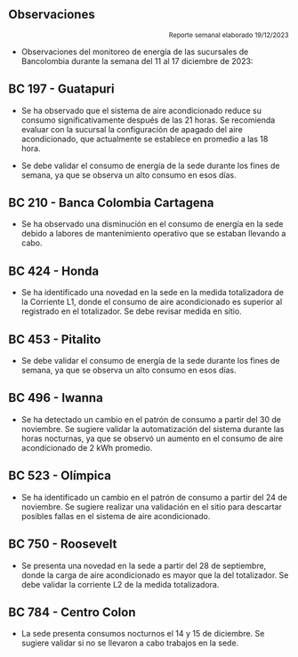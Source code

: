 ## Observaciones

<div align="right">

<span style="font-size: smaller;"> Reporte semanal elaborado 19/12/2023</span>

</div>

- Observaciones del monitoreo de energía de las sucursales de Bancolombia durante la semana del 11 al 17 diciembre de 2023:

<!-- ## BC 044 - Piedecuesta -->

<!-- Se corrige novedad de la carga del AA, para el 2 de mayo se puede tomar sede como referencia. Carga del aire era muy pequeña -->

<!--## BC 061 - Carrera Primera

- Se normaliza la novedad en la carga de aire acondicionado fuera del horario laboral a partir del 25 de noviembre, lo que resultará en una disminución en el consumo de energía y se reflejará en ahorros.-->

<!-- ## BC 66 - Palmira

- La sede presenta un cambio en su patrón de consumo a partir del 24 de octubre. Se debe validar si se están presentando trabajos en la sede; de lo contrario, se sugiere revisar la medida en el sitio. -->

<!-- ## BC 78 - El Cacique -->

<!--## BC 88 - Cúcuta

- Se han identificado altos consumos en la carga de aire. Se debe validar las cargas del sistema de aire y estar pendiente de una visita técnica. Además, se registran consumos para el 21 de agosto; se debe verificar si se llevaron a cabo trabajos en la sede en esa fecha. -->

<!-- ## BC 90 - Megamall -->

<!--## BC 185 - Llano Grande Palmira

- El sistema de AA operó el viernes 8 de diciembre, que correspondía a un día festivo. Se debe verificar, ya que históricamente, la sede ha presentado problemas en la automatización durante los días festivos. -->

 <!-- Se evidencia una diferencia del consumo promedio diario de 8.23 kWh/dia, lo que representa un 5 % de disminución respecto a la línea base. -->

## BC 197 - Guatapuri

- Se ha observado que el sistema de aire acondicionado reduce su consumo significativamente después de las 21 horas. Se recomienda evaluar con la sucursal la configuración de apagado del aire acondicionado, que actualmente se establece en promedio a las 18 hora.

- Se debe validar el consumo de energía de la sede durante los fines de semana, ya que se observa un alto consumo en esos días.

<!-- Cambio patrón de consumo, se presenta disminución a partir del 20 abril, sistemas de aires apagan por completo, validar que correctivos se realizaron. -->

<!-- ## BC 205 - Villa Colombia -->

<!-- Durante la semana pasada, el factor de potencia promedio estuvo en 0.27 lo que representa un consumo alto de energía reactiva, esto podría representar penalidades por parte del comercializador de energía. -->

## BC 210 - Banca Colombia Cartagena

- Se ha observado una disminución en el consumo de energía en la sede debido a labores de mantenimiento operativo que se estaban llevando a cabo.

<!-- - Se presenta un cambio en el patrón de consumo a partir del 17 marzo, se apaga cargas se corrige novedad cargas encendidas a partir del 28 febrero. -->

<!-- ## BC 216 - Sabana de Torres 

- Tener presente que la medida se normaliza para el 10 julio, se está construyendo la línea de referencia. -->

<!-- ## BC 253 - Puerta del Norte

- Se evidencia una disminución en el consumo de energía para el día 23 de noviembre. Se sugiere verificar si se presentó alguna novedad en la sede. -->

<!-- ## BC 291 - Las Palmas -->

<!-- Durante el lunes festivo 22 de mayo, se registró un consumo de energía del sistema de aire acondicionado desde las 8:30 a.m. hasta las 12:30 p.m. Se observó que el sistema estuvo en funcionamiento durante este periodo. --> 

<!-- ## BC 302 - Quebrada Seca

- El sistema de aire acondicionado (AA) en la sede operó el sábado 23 de septiembre. Se debe validar no se presentaron trabajos  en la sede durante ese día. lo que representa un 29 % de aumento respecto a la línea base. --> 

<!-- ## BC 306 - Barrancabermeja 

- Cambio en el patrón de consumo de la carga AA, la sede se encuentra en gestión (SOPORTICA - CELSIA). para la fase 2 se debe tener presente que le hace falta lo de holiday -->

<!-- ## BC 311 - Bello -->

<!-- Se queda aire encendido el 1 mayo. -->

<!--## BC 371 - Caucasia -->

<!-- Se observó una variación en la medida AA a partir del 5 de julio, la cual fue corregida el 8 de agosto. Se realizará un seguimiento continuo para monitorear la estabilidad de la medida. -->

<!-- ## BC 398 - Mariquita -->

## BC 424 - Honda

- Se ha identificado una novedad en la sede en la medida totalizadora de la Corriente L1, donde el consumo de aire acondicionado es superior al registrado en el totalizador. Se debe revisar medida en sitio.

<!--  El sistema de AA opera el 16 de octubre, que fue un día festivo. Se debe verificar si no se llevaron a cabo trabajos en la sede, se activa la alarma notificación.

- El sistema de AA opera 22 de octubre domingo, verificar si la sede no se realizaron trabajos de mantenimiento. -->

<!--El sistema de AA opera el 24 de septiembre, que fue un día festivo. Se debe verificar si no se llevaron a cabo trabajos en la sede, se activa la alarma notificación. -->

 <!--consume mas el aire acondicionado que la medida de la frontera / pendiente reporar -->

## BC 453 - Pitalito

- Se debe validar el consumo de energía de la sede durante los fines de semana, ya que se observa un alto consumo en esos días.

<!-- ## BC 454 - Quinta Avenida

- Se ha registrado una disminución en el patrón de consumo a partir del 29 de noviembre. -->

<!-- Se debe validar consumo el 2 oct se ve muy alto. -->

<!-- Se normaliza la medida y se está construyendo la línea base movil para futuras referencias. -->

<!--## BC 459 - Campo Alegre -->

<!--## BC 495 - El Bosque -->

## BC 496 - Iwanna

- Se ha detectado un cambio en el patrón de consumo a partir del 30 de noviembre. Se sugiere validar la automatización del sistema durante las horas nocturnas, ya que se observó un aumento en el consumo de aire acondicionado de 2 kWh promedio.

<!-- Se ha observado un cambio en el patrón de consumo, con un aumento en el consumo típico en comparación con su línea base. Se sugiere validar posibles causas de este incremento. -->

<!--## BC 514 - Centro Comercial Único

- Se ha detectado una novedad en el sistema de aire acondicionado estuvo encendido durante el horario nocturno los días 24 y 25 de octubre. -->

## BC 523 - Olímpica

- Se ha identificado un cambio en el patrón de consumo a partir del 24 de noviembre. Se sugiere realizar una validación en el sitio para descartar posibles fallas en el sistema de aire acondicionado.

<!-- sin datos desde marzo 7 -->

<!-- ## BC 534 - Buganviles -->
 
<!-- > Se observó una disminución en el consumo de aire acondicionado solo para el festivo 12 junio. Sin embargo, se identificó consumo de carga del aire acondicionado para el fin de semana y se activa alarma de notificación, se requiere validar la causa de este consumo residual de los aires acondicionados. -->

<!-- ## BC 613 - La America

- Se presentó un cambio en el consumo nocturno para el 12 de julio. Se deben validar temas de automatización en la sede. -->

<!-- ## BC 656 - Mayales -->

<!-- ## BC 659 - Girardot

- Sistema AA opera 22 al 23 noviembre en horario nocturno , se debe validar que no se presentaron trabajos en la sede.-->

<!-- Se evidencia una diferencia del consumo promedio diario de 62.21 kWh/dia, lo que representa un 17 % de disminución respecto a la línea base. La sede presentaba observación cambio patron de consumo por ajuste equipo AA y termostato, validar si se presentaron modificaciones al respecto. -->


<!-- ## BC 678 - Paseo de la Castellana

- Se ha detectado una novedad en el sistema de aire acondicionado estuvo encendido durante el horario nocturno los días 30 y 31 de octubre. -->


<!-- ## BC 705 - El Bagre -->

<!-- Se queda AA encendido para el martes 5 de septiembre. Validar si no se presentaron trabajos en la sede. -->


<!-- ## BC 741 - Calima -->

<!-- Se desmonto monitoreo por adecuación en la sede. queda para la fase 2 -->

<!-- ## BC 749 - Santa Monica -->

## BC 750 - Roosevelt

- Se presenta una novedad en la sede a partir del 28 de septiembre, donde la carga de aire acondicionado es mayor que la del totalizador. Se debe validar la corriente L2 de la medida totalizadora.

<!-- ## BC 764 - Jamundí

- Se corrige la novedad del sistema de aire acondicionado que operaba durante los fines de semana (SÁBADO-DOMINGO). Los consumos se han estabilizado para los fines de semana. -->

<!--  ## BC 776 - Lebrija -->


## BC 784 - Centro Colon

- La sede presenta consumos nocturnos el 14 y 15 de diciembre. Se sugiere validar si no se llevaron a cabo trabajos en la sede.

<!-- ## BC 787 - Bocagrande Carrera Tercera

- El consumo de la sede se normaliza a partir del 14 noviembre. -->

<!-- Se apaga aire a partir del 17 marzo, los cuales presentaban novedad "AA encendido a partir del 28 febrero". -->

<!-- ## BC 789 - Manga

- El sistema de AA operó el viernes 8 de diciembre, que correspondía a un día festivo. -->

<!--  Se mantiene novedad de  "carga de aire acondicionado, mayor a su line base" ya que la carga del aire se incrementó durante el horario nocturno". Dicha novedad es identificada por la automatización configurada de acuerdo a estandar de banco. -->

<!-- ## BC 792 - Paseo del comercio -->


<!-- ## BC 793 - Profesionales -->

<!-- A partir del 17 de septiembre, se ha detectado una novedad en el sistema de aire acondicionado. Se debe verificar si se realizaron trabajos en la sede. -->

<!--  ## BC 796 - Girón 

- El sistema de AA opera el 13 de noviembre, que fue un día festivo. Se debe verificar si no se llevaron a cabo trabajos en la sede.-->

<!-- La sede no opera durante el festivo del 20 de julio. Sin embargo, se han registrado consumos inusuales en días festivos previos. -->

<!-- ## BC 799 - Floridablanca -->

<!-- ## BC 816 - Calle 10 -->

<!-- ## BC 824 - Ventura Plaza -->

<!-- ## BC 825 - Astrocentro -->

<!--  ## BC 829 - Unicentro Cali -->

<!-- Se normaliza medida para 4 julio. -->

<!-- ## BC 834 - San Mateo -->

<!-- ## BC 863 - Los Patios

- Se evidencia que la sede disminuyó su patrón de consumo a partir del 14 de noviembre. Se sugiere validar las acciones que se llevaron a cabo.

## BC S.A Valledupar

- El sistema de AA opera el 13 de noviembre, que fue un día festivo. Se debe verificar si no se llevaron a cabo trabajos en la sede. -->

<!--novedad en la carga de aire alto consumo-->

>
<!-- ## BC S.A Granada

- Revisar las cargas del sistema de aire durante los días festivos, con el objetivo de optimizar el consumo de energía. -->

<!--Evaluar la automatización del sistema de aire acondicionado durante días festivos para optimizar el consumo de energía, opera sistema de AA festivo 20 julio. -->